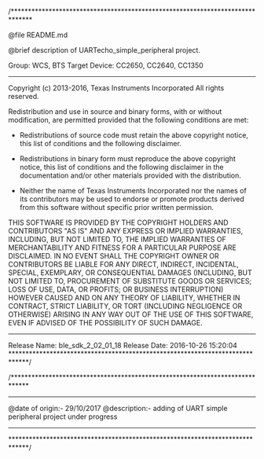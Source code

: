 /******************************************************************************

 @file		README.md

 @brief		description of UARTecho_simple_peripheral project.

 Group: WCS, BTS
 Target Device: CC2650, CC2640, CC1350

 ******************************************************************************
 
 Copyright (c) 2013-2016, Texas Instruments Incorporated
 All rights reserved.

 Redistribution and use in source and binary forms, with or without
 modification, are permitted provided that the following conditions
 are met:

 *  Redistributions of source code must retain the above copyright
    notice, this list of conditions and the following disclaimer.

 *  Redistributions in binary form must reproduce the above copyright
    notice, this list of conditions and the following disclaimer in the
    documentation and/or other materials provided with the distribution.

 *  Neither the name of Texas Instruments Incorporated nor the names of
    its contributors may be used to endorse or promote products derived
    from this software without specific prior written permission.

 THIS SOFTWARE IS PROVIDED BY THE COPYRIGHT HOLDERS AND CONTRIBUTORS "AS IS"
 AND ANY EXPRESS OR IMPLIED WARRANTIES, INCLUDING, BUT NOT LIMITED TO,
 THE IMPLIED WARRANTIES OF MERCHANTABILITY AND FITNESS FOR A PARTICULAR
 PURPOSE ARE DISCLAIMED. IN NO EVENT SHALL THE COPYRIGHT OWNER OR
 CONTRIBUTORS BE LIABLE FOR ANY DIRECT, INDIRECT, INCIDENTAL, SPECIAL,
 EXEMPLARY, OR CONSEQUENTIAL DAMAGES (INCLUDING, BUT NOT LIMITED TO,
 PROCUREMENT OF SUBSTITUTE GOODS OR SERVICES; LOSS OF USE, DATA, OR PROFITS;
 OR BUSINESS INTERRUPTION) HOWEVER CAUSED AND ON ANY THEORY OF LIABILITY,
 WHETHER IN CONTRACT, STRICT LIABILITY, OR TORT (INCLUDING NEGLIGENCE OR
 OTHERWISE) ARISING IN ANY WAY OUT OF THE USE OF THIS SOFTWARE,
 EVEN IF ADVISED OF THE POSSIBILITY OF SUCH DAMAGE.

 ******************************************************************************
 Release Name: ble_sdk_2_02_01_18
 Release Date: 2016-10-26 15:20:04
 *****************************************************************************/


/*****************************************************************************

 *****************************************************************************
 
 @date of origin:-		29/10/2017
 @description:-			adding of UART simple peripheral project under 
 						progress

 *****************************************************************************

 *****************************************************************************/
